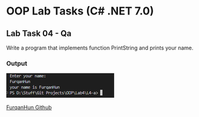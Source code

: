 # OOP Lab Tasks (C# .NET 7.0)

## Lab Task 04 - Qa

Write a program that implements function PrintString and prints your name.

### Output

![L4-a](../../Assets/L4-a.png)

[FurqanHun Github](https://github.com/FurqanHun)